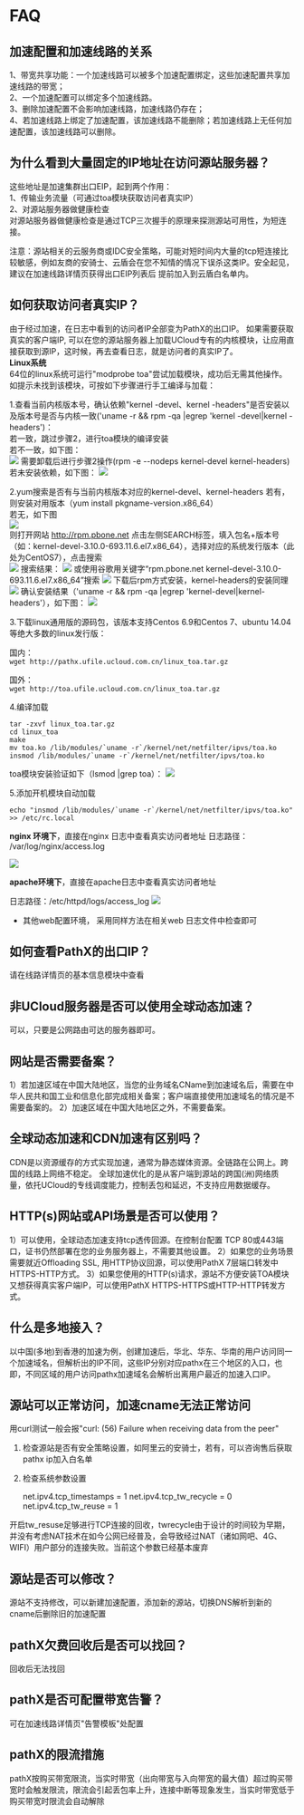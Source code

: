 # FAQ



## 加速配置和加速线路的关系

1、带宽共享功能：一个加速线路可以被多个加速配置绑定，这些加速配置共享加速线路的带宽；  
2、一个加速配置可以绑定多个加速线路。  
3、删除加速配置不会影响加速线路，加速线路仍存在；  
4、若加速线路上绑定了加速配置，该加速线路不能删除；若加速线路上无任何加速配置，该加速线路可以删除。  

## 为什么看到大量固定的IP地址在访问源站服务器？

这些地址是加速集群出口EIP，起到两个作用：  
1、传输业务流量（可通过toa模块获取访问者真实IP）  
2、对源站服务器做健康检查  
对源站服务器做健康检查是通过TCP三次握手的原理来探测源站可用性，为短连接。

注意：源站相关的云服务商或IDC安全策略，可能对短时间内大量的tcp短连接比较敏感，例如友商的安骑士、云盾会在您不知情的情况下误杀这类IP。安全起见，建议在加速线路详情页获得出口EIP列表后 提前加入到云盾白名单内。

## 如何获取访问者真实IP？

由于经过加速，在日志中看到的访问者IP全部变为PathX的出口IP。 如果需要获取真实的客户端IP,
可以在您的源站服务器上加载UCloud专有的内核模块，让应用直接获取到源IP，这时候，再去查看日志，就是访问者的真实IP了。  
**Linux系统**  
64位的linux系统可运行"modprobe toa"尝试加载模块，成功后无需其他操作。  
如提示未找到该模块，可按如下步骤进行手工编译与加载：

1.查看当前内核版本号，确认依赖"kernel -devel、kernel -headers"是否安装以及版本号是否与内核一致('uname
-r && rpm -qa |egrep 'kernel -devel|kernel -headers')：  
若一致，跳过步骤2，进行toa模块的编译安装  
若不一致，如下图：  
![](/images/toa_201810301429.png) 需要卸载后进行步骤2操作(rpm -e
--nodeps kernel-devel kernel-headers)  
若未安装依赖，如下图： ![](/network/pathx/toa_201810301432.png)
  
2.yum搜索是否有与当前内核版本对应的kernel-devel、kernel-headers
若有，则安装对用版本（yum install pkgname\-version\.x86\_64）  
若无，如下图  
![](/images/toa_201810301443.png)  
则打开网站 http://rpm.pbone.net 点击左侧SEARCH标签，填入包名+版本号（如：kernel-devel-3.10.0-693.11.6.el7.x86_64），选择对应的系统发行版本（此处为CentOS7），点击搜索  
![](/images/toa_201810301447.png) 搜索结果：
![](/images/toa_201810301449.png) 或使用谷歌用关键字“rpm.pbone.net
kernel-devel-3.10.0-693.11.6.el7.x86_64”搜索
![](/images/toa_201810301450.png) 下载后rpm方式安装，kernel-headers的安装同理
![](/images/toa_201810301452.png) 确认安装结果（'uname -r && rpm -qa
|egrep 'kernel-devel|kernel-headers'），如下图：
![](/images/toa_201810301453.png)

3.下载linux通用版的源码包，该版本支持Centos 6.9和Centos 7、ubuntu
14.04等绝大多数的linux发行版：  

国内：  
```wget http://pathx.ufile.ucloud.com.cn/linux_toa.tar.gz```

国外：  
```wget http://toa.ufile.ucloud.com.cn/linux_toa.tar.gz```

  
4.编译加载  
```yum install -y gcc
tar -zxvf linux_toa.tar.gz
cd linux_toa
make
mv toa.ko /lib/modules/`uname -r`/kernel/net/netfilter/ipvs/toa.ko
insmod /lib/modules/`uname -r`/kernel/net/netfilter/ipvs/toa.ko
```

toa模块安装验证如下（lsmod |grep toa）：
![](/images/toa_201810301534.png)

  
5.添加开机模块自动加载  
```
echo "insmod /lib/modules/`uname -r`/kernel/net/netfilter/ipvs/toa.ko"
>> /etc/rc.local
```

**nginx 环境下**，直接在nginx 日志中查看真实访问者地址 日志路径： /var/log/nginx/access.log

![](/images/nginx_真实地址.png)

**apache环境下**，直接在apache日志中查看真实访问者地址  

日志路径：/etc/httpd/logs/access_log 
![](/network/pathx/apache获取真实地址.png)

  - 其他web配置环境， 采用同样方法在相关web 日志文件中检查即可  

## 如何查看PathX的出口IP？

请在线路详情页的基本信息模块中查看

## 非UCloud服务器是否可以使用全球动态加速？

可以，只要是公网路由可达的服务器即可。

## 网站是否需要备案？

1）若加速区域在中国大陆地区，当您的业务域名CName到加速域名后，需要在中华人民共和国工业和信息化部完成相关备案；客户端直接使用加速域名的情况是不需要备案的。
2）加速区域在中国大陆地区之外，不需要备案。

## 全球动态加速和CDN加速有区别吗？

CDN是以资源缓存的方式实现加速，通常为静态媒体资源。全链路在公网上。跨国的线路上网络不稳定。
全球加速优化的是从客户端到源站的跨国(洲)网络质量，依托UCloud的专线调度能力，控制丢包和延迟，不支持应用数据缓存。

## HTTP(s)网站或API场景是否可以使用？

1）可以使用，全球动态加速支持tcp透传回源。在控制台配置 TCP 80或443端口，证书仍然部署在您的业务服务器上，不需要其他设置。
2）如果您的业务场景需要就近Offloading SSL, 用HTTP协议回源，可以使用PathX 7层端口转发中HTTPS-HTTP方式。
3）如果您使用的HTTP(s)请求，源站不方便安装TOA模块 又想获得真实客户端IP，可以使用PathX  HTTPS-HTTPS或HTTP-HTTP转发方式。

## 什么是多地接入？

以中国(多地)到香港的加速为例，创建加速后，华北、华东、华南的用户访问同一个加速域名，但解析出的IP不同，这些IP分别对应pathx在三个地区的入口，也即，不同区域的用户访问pathx加速域名会解析出离用户最近的加速入口IP。

## 源站可以正常访问，加速cname无法正常访问

用curl测试一般会报"curl: (56) Failure when receiving data from the peer"  
1. 检查源站是否有安全策略设置，如阿里云的安骑士，若有，可以咨询售后获取pathx ip加入白名单  
2. 检查系统参数设置

    net.ipv4.tcp_timestamps = 1
    net.ipv4.tcp_tw_recycle = 0
    net.ipv4.tcp_tw_reuse = 1

开启tw_resuse足够进行TCP连接的回收，twrecycle由于设计的时间较为早期，并没有考虑NAT技术在如今公网已经普及，会导致经过NAT（诸如网吧、4G、WIFI）用户部分的连接失败。当前这个参数已经基本废弃

## 源站是否可以修改？

源站不支持修改，可以新建加速配置，添加新的源站，切换DNS解析到新的cname后删除旧的加速配置

## pathX欠费回收后是否可以找回？

回收后无法找回

## pathX是否可配置带宽告警？

可在加速线路详情页"告警模板"处配置

## pathX的限流措施

pathX按购买带宽限流，当实时带宽（出向带宽与入向带宽的最大值）超过购买带宽时会触发限流，限流会引起丢包率上升，连接中断等现象发生，当实时带宽低于购买带宽时限流会自动解除
